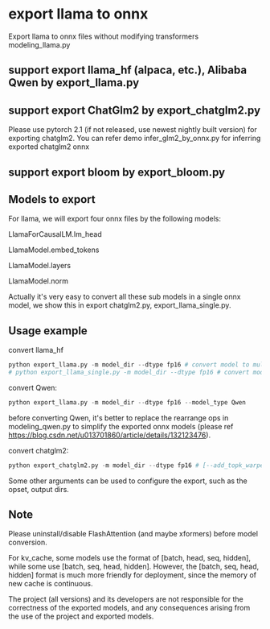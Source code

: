 # export llama to onnx
Export llama to onnx files without modifying transformers modeling_llama.py

## support export llama_hf (alpaca, etc.), Alibaba Qwen by export_llama.py

## support export ChatGlm2 by export_chatglm2.py
Please use pytorch 2.1 (if not released, use newest nightly built version) for exporting chatglm2.
You can refer demo infer_glm2_by_onnx.py for inferring exported chatglm2 onnx

## support export bloom by export_bloom.py

## Models to export

For llama, we will export four onnx files by the following models:

LlamaForCausalLM.lm_head

LlamaModel.embed_tokens

LlamaModel.layers

LlamaModel.norm

Actually it's very easy to convert all these sub models in a single onnx model, we show this in export chatglm2.py, export_llama_single.py.


## Usage example

convert llama_hf
```python
python export_llama.py -m model_dir --dtype fp16 # convert model to multi onnx files
# python export_llama_single.py -m model_dir --dtype fp16 # convert model to single onnx file
```

convert Qwen:
```python
python export_llama.py -m model_dir --dtype fp16 --model_type Qwen
```
before converting Qwen, it's better to replace the rearrange ops in modeling_qwen.py to simplify the exported onnx models (please ref https://blog.csdn.net/u013701860/article/details/132123476). 

convert chatglm2:
```python
python export_chatglm2.py -m model_dir --dtype fp16 # [--add_topk_warper 1]
```

Some other arguments can be used to configure the export, such as the opset, output dirs.



## Note

Please uninstall/disable FlashAttention (and maybe xformers) before model conversion.

For kv_cache, some models use the format of [batch, head, seq, hidden], while some use [batch, seq, head, hidden]. However, the [batch, seq, head, hidden] format is much more friendly for deployment, since the memory of new cache is continuous.

The project (all versions) and its developers are not responsible for the correctness of the exported models, and any consequences arising from the use of the project and exported models.

